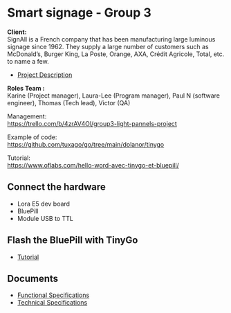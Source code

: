 # Smart signage - Group 3

<strong>Client:</strong><br>
SignAll is a French company that has been manufacturing large luminous signage since 1962. They supply 
a large number of customers such as McDonald’s, Burger King, La Poste, Orange, AXA, Crédit Agricole, 
Total, etc. to name a few.<br>
- [Project Description](https://github.com/algosup/2022-2023-project-1-smart-signage-Project-3-group/blob/main/Documents/2022-2023-project-1-smart-signage.pdf)

<strong>Roles Team :</strong><br> Karine (Project manager), Laura-Lee (Program manager), Paul N (software engineer), Thomas (Tech lead), Victor (QA)<br>


Management:<br>
https://trello.com/b/4zrAV4Ol/group3-light-pannels-project

Example of code: <br>
https://github.com/tuxago/go/tree/main/dolanor/tinygo

Tutorial:<br>
https://www.oflabs.com/hello-word-avec-tinygo-et-bluepill/

## Connect the hardware
- Lora E5 dev board
- BluePill
- Module USB to TTL

## Flash the BluePill with TinyGo
- [Tutorial](https://www.oflabs.com/hello-word-avec-tinygo-et-bluepill)

## Documents

- [Functional Specifications](https://github.com/algosup/2022-2023-project-1-smart-signage-Project-3-group/blob/main/Documents/functional.md)
- [Technical Specifications](https://github.com/algosup/2022-2023-project-1-smart-signage-Project-3-group/blob/main/Documents/Technical.md)
